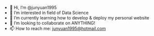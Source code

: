 - 👋 Hi, I’m @junyuan1995
- 👀 I’m interested in field of Data Science
- 🌱 I’m currently learning how to develop & deploy my personal website
- 💞️ I’m looking to collaborate on ANYTHING! 
- 📫 How to reach me: junyuan1995@hotmail.com

<!---
junyuan1995/junyuan1995 is a ✨ special ✨ repository because its `README.md` (this file) appears on your GitHub profile.
You can click the Preview link to take a look at your changes.
--->
